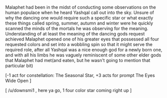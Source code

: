 Malaphet had been in the midst of conducting some observations on the human populace when he heard Yashqal call out into the sky. Unsure of why the dancing one would require such a specific star or what exactly these things called spring, summer, autumn and winter were he quickly scanned the minds of the mortals he was observing for the meaning. Understanding of at least the meaning of the dancing gods request achieved Malaphet opened one of his greater eyes that possessed all four requested colors and set into a wobbling spin so that it might serve the required role, after all Yashqal was a nice enough god for a newly born one, and with all his limbs he was vaguely reminiscent of some other elder gods that Malaphet had met(and eaten, but he wasn't going to mention that particular bit)

\[-1 act for constellation: The Seasonal Star, +3 acts for prompt The Eyes Wide Open \]

\[ /u/downsmi1 , here ya go, 1 four color star coming right up \]